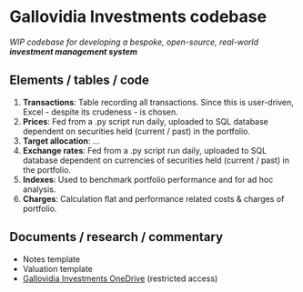 # Gallovidia Investments codebase
*WIP codebase for developing a bespoke, open-source, real-world **investment management system***

## Elements / tables / code
1. **Transactions**: Table recording all transactions. Since this is user-driven, Excel - despite its crudeness - is chosen.
2. **Prices**: Fed from a .py script run daily, uploaded to SQL database dependent on securities held (current / past) in the portfolio.
3. **Target allocation**: ...
4. **Exchange rates**: Fed from a .py script run daily, uploaded to SQL database dependent on  currencies of securities held (current / past) in the portfolio.
5. **Indexes**: Used to benchmark portfolio performance and for ad hoc analysis.
6. **Charges**: Calculation flat and performance related costs & charges of portfolio.

## Documents / research / commentary
- Notes template
- Valuation template
- [Gallovidia Investments OneDrive](https://1drv.ms/f/s!AilGLDwh1YrTwT52PM-Y7nGTUItx?e=Xl7pew) (restricted access)
